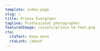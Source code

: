 ```yaml
---
template: index-page
slug: /
title: Prince Evergreen
tagline: Professional photographer
featuredImage: /assets/prince-tm-feat.png
cta:
  ctaText: Know more
  ctaLink: /about
---
```

